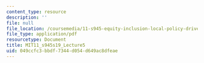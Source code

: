 ```yaml
---
content_type: resource
description: ''
file: null
file_location: /coursemedia/11-s945-equity-inclusion-local-policy-driven-strategies-for-economic-development-the-just-city-spring-2019/049ccfc3bbdf7344d054d649ac8dfeae_MIT11_s945s19_Lecture5.pdf
file_type: application/pdf
resourcetype: Document
title: MIT11_s945s19_Lecture5
uid: 049ccfc3-bbdf-7344-d054-d649ac8dfeae
---
```

